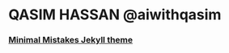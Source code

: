 # QASIM HASSAN @aiwithqasim 
### [Minimal Mistakes Jekyll theme](https://mmistakes.github.io/minimal-mistakes/)
